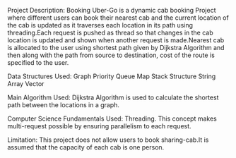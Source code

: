 Project Description:
Booking Uber-Go is a dynamic cab booking Project where different users can book their nearest cab and the current location of the cab is updated as it traverses each location in its path using threading.Each request is pushed as thread so that changes in the cab location is updated and shown when another request is made.Nearest cab is allocated to the user using shortest path given by Dijkstra Algorithm and then along with the path from source to destination, cost of the route is specified to the user.

Data Structures Used:
Graph
Priority Queue
Map
Stack
Structure
String
Array
Vector

Main Algorithm Used:
Dijkstra Algorithm is used to calculate the shortest path between the locations in a graph.

Computer Science Fundamentals Used:
Threading. This concept makes multi-request possible by ensuring parallelism to each request.

Limitation:
This project does not allow users to book sharing-cab.It is assumed that the capacity of each cab is one person.
